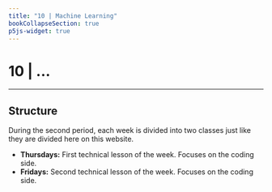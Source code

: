 ```yaml
---
title: "10 | Machine Learning"
bookCollapseSection: true
p5js-widget: true
---
```


# 10 | ...

---

## Structure

During the second period, each week is divided into two classes just like they are divided here on this website.

- **Thursdays:** First technical lesson of the week. Focuses on the coding side.
- **Fridays:** Second technical lesson of the week. Focuses on the coding side.